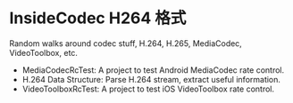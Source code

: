 # InsideCodec H264 格式


Random walks around codec stuff, H.264, H.265, MediaCodec, VideoToolbox, etc.

+ MediaCodecRcTest: A project to test Android MediaCodec rate control.
+ H.264 Data Structure: Parse H.264 stream, extract useful information.
+ VideoToolboxRcTest: A project to test iOS VideoToolbox rate control.
